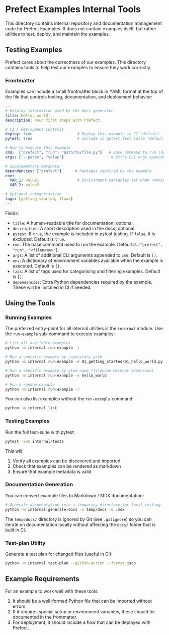 # Prefect Examples Internal Tools

This directory contains internal repository and documentation management code for Prefect Examples. It does not contain examples itself, but rather utilities to test, deploy, and maintain the examples.

## Testing Examples

Prefect cares about the correctness of our examples. This directory contains tools to help test our examples to ensure they work correctly.

### Frontmatter

Examples can include a small frontmatter block in YAML format at the top of the file that controls testing, documentation, and deployment behavior:

```yaml
---
# Display information used by the docs generator
title: Hello, world!
description: Your first steps with Prefect.

# CI / deployment controls
deploy: true                    # Deploy this example in CI (default: false)
pytest: true                    # Include in pytest test suite (default: true)

# How to execute this example
cmd:  ["prefect", "run", "path/to/file.py"]   # Base command to run (default shown)
args: ["--param", "value"]                     # Extra CLI args appended after cmd

# Supplementary metadata
dependencies: ["prefect"]      # Packages required by the example
env:
  VAR_1: value1                 # Environment variables set when running
  VAR_2: value2

# Optional categorisation
tags: [getting_started, flows]
---
```

Fields:
- `title`: A human-readable title for documentation; optional.
- `description`: A short description used in the docs; optional.
- `pytest`: If `true`, the example is included in pytest testing. If `false`, it is excluded. Default is `true`.
- `cmd`: The base command used to run the example. Default is `["prefect", "run", "<filename>"]`.
- `args`: A list of additional CLI arguments appended to `cmd`. Default is `[]`.
- `env`: A dictionary of environment variables available when the example is executed. Default is `{}`.
- `tags`: A list of tags used for categorising and filtering examples. Default is `[]`.
- `dependencies`: Extra Python dependencies required by the example. These will be installed in CI if needed.

## Using the Tools

### Running Examples

The preferred entry-point for all internal utilities is the `internal` module. Use the `run-example` sub-command to execute examples:

```bash
# List all available examples
python -m internal run-example -l

# Run a specific example by repository path
python -m internal run-example -e 01_getting_started/01_hello_world.py

# Run a specific example by stem name (filename without extension)
python -m internal run-example -e hello_world

# Run a random example
python -m internal run-example -r
```

You can also list examples without the `run-example` command:

```bash
python -m internal list
```

### Testing Examples

Run the full test-suite with pytest:

```bash
pytest -xvs internal/tests
```

This will:
1. Verify all examples can be discovered and imported
2. Check that examples can be rendered as markdown
3. Ensure that example metadata is valid

### Documentation Generation

You can convert example files to Markdown / MDX documentation:

```bash
# Generate documentation into a temporary directory for local testing
python -m internal generate-docs -o temp/docs -e .mdx
```

The `temp/docs/` directory is ignored by Git (see `.gitignore`) so you can iterate on documentation locally without affecting the `docs/` folder that is built in CI.

### Test-plan Utility

Generate a test plan for changed files (useful in CI):

```bash
python -m internal test-plan --github-action --format json
```

## Example Requirements

For an example to work well with these tools:

1. It should be a well-formed Python file that can be imported without errors.
2. If it requires special setup or environment variables, these should be documented in the frontmatter.
3. For deployment, it should include a flow that can be deployed with Prefect. 